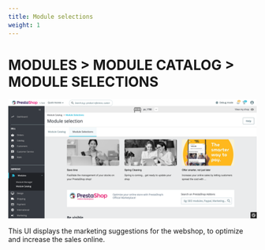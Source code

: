 ```yaml
---
title: Module selections
weight: 1
---
```


# MODULES > MODULE CATALOG > MODULE SELECTIONS

![Module selections](static/img/module-selections.png)

This UI displays the marketing suggestions for the webshop, to optimize and increase the sales online.
